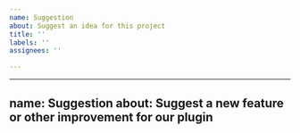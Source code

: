 ```yaml
---
name: Suggestion
about: Suggest an idea for this project
title: ''
labels: ''
assignees: ''

---
```


---
name: Suggestion
about: Suggest a new feature or other improvement for our plugin
---
